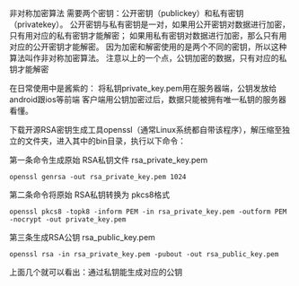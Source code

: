 非对称加密算法
需要两个密钥：公开密钥（publickey）和私有密钥（privatekey）。
公开密钥与私有密钥是一对，如果用公开密钥对数据进行加密，只有用对应的私有密钥才能解密；
如果用私有密钥对数据进行加密，那么只有用对应的公开密钥才能解密。
因为加密和解密使用的是两个不同的密钥，所以这种算法叫作非对称加密算法。
注意以上的一个点，公钥加密的数据，只有对应的私钥才能解密

在日常使用中是酱紫的：
将私钥private_key.pem用在服务器端，公钥发放给android跟ios等前端
客户端用公钥加密过后，数据只能被拥有唯一私钥的服务器看懂。


下载开源RSA密钥生成工具openssl（通常Linux系统都自带该程序），解压缩至独立的文件夹，进入其中的bin目录，执行以下命令：

第一条命令生成原始 RSA私钥文件 rsa_private_key.pem
```shell
openssl genrsa -out rsa_private_key.pem 1024
```
第二条命令将原始 RSA私钥转换为 pkcs8格式
```shell
openssl pkcs8 -topk8 -inform PEM -in rsa_private_key.pem -outform PEM -nocrypt -out private_key.pem
```

第三条生成RSA公钥 rsa_public_key.pem
```shell
openssl rsa -in rsa_private_key.pem -pubout -out rsa_public_key.pem
```

上面几个就可以看出：通过私钥能生成对应的公钥